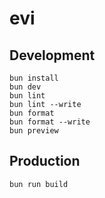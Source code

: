 # evi

## Development

```
bun install
bun dev
bun lint
bun lint --write
bun format
bun format --write
bun preview
```

## Production

```
bun run build
```
